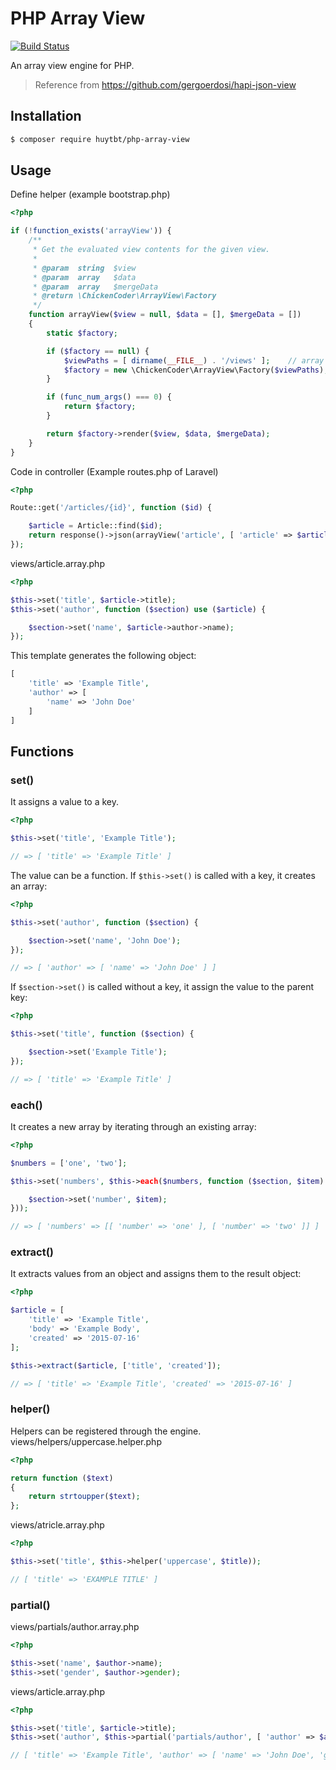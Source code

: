 # PHP Array View

[![Build Status](https://travis-ci.org/huytbt/php-array-view.svg)](https://travis-ci.org/huytbt/php-array-view)

An array view engine for PHP.

> Reference from https://github.com/gergoerdosi/hapi-json-view

## Installation
```sh
$ composer require huytbt/php-array-view
```

## Usage
Define helper (example bootstrap.php)
```php
<?php

if (!function_exists('arrayView')) {
    /**
     * Get the evaluated view contents for the given view.
     *
     * @param  string  $view
     * @param  array   $data
     * @param  array   $mergeData
     * @return \ChickenCoder\ArrayView\Factory
     */
    function arrayView($view = null, $data = [], $mergeData = [])
    {
        static $factory;

        if ($factory == null) {
            $viewPaths = [ dirname(__FILE__) . '/views' ];    // array of view path
            $factory = new \ChickenCoder\ArrayView\Factory($viewPaths);
        }

        if (func_num_args() === 0) {
            return $factory;
        }

        return $factory->render($view, $data, $mergeData);
    }
}
```
Code in controller (Example routes.php of Laravel)
```php
<?php

Route::get('/articles/{id}', function ($id) {

    $article = Article::find($id);
    return response()->json(arrayView('article', [ 'article' => $article ]));
});
```
views/article.array.php
```php
<?php

$this->set('title', $article->title);
$this->set('author', function ($section) use ($article) {

    $section->set('name', $article->author->name);
});
```
This template generates the following object:
```php
[
    'title' => 'Example Title',
    'author' => [
        'name' => 'John Doe'
    ]
]
```

## Functions

### set()
It assigns a value to a key.
```php
<?php

$this->set('title', 'Example Title');

// => [ 'title' => 'Example Title' ]
```
The value can be a function. If `$this->set()` is called with a key, it creates an array:
```php
<?php

$this->set('author', function ($section) {

    $section->set('name', 'John Doe');
});

// => [ 'author' => [ 'name' => 'John Doe' ] ]
```
If `$section->set()` is called without a key, it assign the value to the parent key:
```php
<?php

$this->set('title', function ($section) {

    $section->set('Example Title');
});

// => [ 'title' => 'Example Title' ]
```

### each()
It creates a new array by iterating through an existing array:
```php
<?php

$numbers = ['one', 'two'];

$this->set('numbers', $this->each($numbers, function ($section, $item) {

    $section->set('number', $item);
}));

// => [ 'numbers' => [[ 'number' => 'one' ], [ 'number' => 'two' ]] ]
```

### extract()
It extracts values from an object and assigns them to the result object:
```php
<?php

$article = [
    'title' => 'Example Title',
    'body' => 'Example Body',
    'created' => '2015-07-16'
];

$this->extract($article, ['title', 'created']);

// => [ 'title' => 'Example Title', 'created' => '2015-07-16' ]
```

### helper()
Helpers can be registered through the engine.
views/helpers/uppercase.helper.php
```php
<?php

return function ($text)
{
    return strtoupper($text);
};

```
views/atricle.array.php
```php
<?php

$this->set('title', $this->helper('uppercase', $title));

// [ 'title' => 'EXAMPLE TITLE' ]
```

### partial()
views/partials/author.array.php
```php
<?php

$this->set('name', $author->name);
$this->set('gender', $author->gender);
```
views/article.array.php
```php
<?php

$this->set('title', $article->title);
$this->set('author', $this->partial('partials/author', [ 'author' => $article->author ]));

// [ 'title' => 'Example Title', 'author' => [ 'name' => 'John Doe', 'gender' => 'female' ] ]
```
